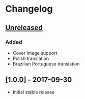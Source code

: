 # Changelog

## [Unreleased]

### Added

- Cover Image support
- Polish translation
- Brazilian Portuguese translation

## [1.0.0] - 2017-09-30

- Initial stable release

[Unreleased]: https://github.com/MunifTanjim/minimo/compare/v1.0.0...HEAD
